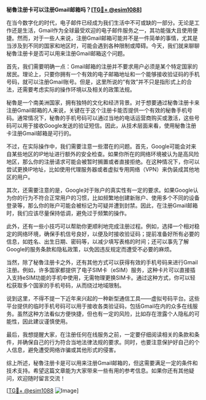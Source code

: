 **秘魯注册卡可以注册Gmail邮箱吗？[[TG💪+ @esim1088](https://t.me/s/esim1088)]**

在当今数字化的时代，电子邮件已经成为我们生活中不可或缺的一部分。无论是工作还是生活，Gmail作为全球最受欢迎的电子邮件服务之一，其功能强大且使用便捷。然而，对于一些人来说，注册Gmail邮箱可能并不是一件简单的事情，尤其是当涉及到不同的国家和地区时，可能会遇到各种限制或障碍。今天，我们就来聊聊秘魯注册卡是否可以用来注册Gmail邮箱这个问题。

首先，我们需要明确一点：Gmail邮箱的注册并不要求用户必须是某个特定国家的居民。理论上，只要你拥有一个有效的电子邮箱地址和一个能够接收验证码的手机号码，就可以注册Gmail账号。但是，这里所说的“有效”并不只是指形式上的合法，还需要考虑实际的操作环境以及相关的政策法规。

秘魯是一个南美洲国家，拥有独特的文化和经济背景。对于想要通过秘魯注册卡来注册Gmail邮箱的人来说，关键在于这个注册卡能否提供一个有效的秘魯手机号码。通常情况下，秘魯的手机号码可以通过当地的电话运营商购买或激活，这些号码可以用于接收Google发送的验证短信。因此，从技术层面来看，使用秘魯注册卡注册Gmail邮箱是可行的。

不过，在实际操作中，我们需要注意一些潜在的问题。首先，Google可能会对来自某些地区的IP地址进行额外的安全检查。如果你所在的网络环境被认为是高风险地区，那么你的注册请求可能会被暂时搁置或者直接拒绝。在这种情况下，你可以尝试更换IP地址，比如使用代理服务器或者虚拟专用网络（VPN）来伪装成其他地区的用户。

其次，还需要注意的是，Google对于账户的真实性有一定的要求。如果Google认为你的行为不符合正常用户的习惯，比如频繁地创建新账户、使用多个不同的设备登录等，那么你的账户可能会被标记为可疑并遭到封禁。因此，在注册Gmail邮箱时，我们应该尽量保持低调，避免过于频繁的操作。

此外，还有一些小技巧可以帮助你更顺利地完成注册过程。例如，选择一个相对稳定的网络环境，确保手机信号良好，以便及时接收验证码；提前准备好所有必要的信息，如姓名、出生日期、密码等，以减少填写表格的时间；还可以事先了解Google的服务条款和隐私政策，以免因违反规定而遭受不必要的麻烦。

当然，除了秘魯注册卡之外，还有其他方式可以获得有效的手机号码来进行Gmail注册。例如，许多国家都提供了电子SIM卡（eSIM）服务，这种卡片可以直接插入支持eSIM功能的手机中使用，无需物理更换SIM卡。通过这种方式，你可以轻松获取多个国家的手机号码，从而绕过地域限制。

说到这里，不得不提一下近年来兴起的一种新型通信工具——虚拟号码平台。这些平台提供的临时手机号码可以用于接收各类验证码，包括Gmail在内的众多在线服务。虽然这种方法看似方便快捷，但也有一定的风险，比如存在泄露个人隐私的可能性，因此建议谨慎使用。

最后，我想提醒大家，在注册任何在线服务之前，一定要仔细阅读相关的条款和条件，并确保自己的行为符合当地法律法规的要求。同时，也要注意保护好自己的个人信息，避免遭受网络诈骗或其他形式的侵害。

综上所述，秘魯注册卡是可以用来注册Gmail邮箱的，但这需要满足一定的条件和技术支持。希望这篇文章能为大家带来一些有用的参考信息。如果你还有其他疑问，欢迎随时留言交流！

[[TG💪+ @esim1088](https://t.me/s/esim1088) ![Image](https://i.postimg.cc/4NQfJmqS/Snipaste-2025-05-13-00-14-12.png)]